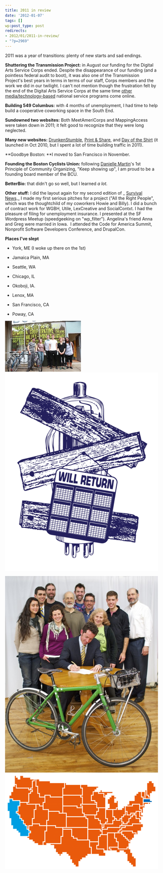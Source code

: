 ```yaml
---
title: 2011 in review
date: '2012-01-07'
tags: []
wp:post_type: post
redirects:
- 2012/01/2011-in-review/
- "?p=2969"
---
```


2011 was a year of transitions: plenty of new starts and sad endings.

**Shuttering the Transmission Project:** in August our funding for the Digital Arts Service Corps ended. Despite the disappearance of our funding (and a pointless federal audit to boot), it was also one of the Transmission Project's best years in terms in terms of our staff, Corps members and the work we did in our twilight. I can't not mention though the frustration felt by the end of the Digital Arts Service Corps at the same time [other media/technology-based](http://www.island94.org/2011/05/nailed-that-response/) national service programs come online.

**Building 549 Columbus:** with 4 months of unemployment, I had time to help build a cooperative coworking space in the South End.

**Sundowned two websites:** Both MeetAmeriCorps and MappingAccess were taken down in 2011; it felt good to recognize that they were long neglected.

**Many new websites:** [DrunkenStumble](http://www.island94.org/2011/03/the-48-hour-mobile-web-app-drunken-stumble/), [Print & Share](http://www.island94.org/2011/07/donorschoose-contest-update-consolation-prize-edition/), and [Day of the Shirt](http://www.island94.org/2011/04/shirt-sales-scraped-daily/) (it launched in Oct 2010, but I spent a lot of time building traffic in 2011).

**Goodbye Boston: **I moved to San Francisco in November.

**Founding the Boston Cyclists Union:** following [Danielle Martin](http://verdesmoke.com)'s 1st Principle of Community Organizing, "Keep showing up", I am proud to be a founding board member of the BCU.

**BetterBio:** that didn't go so well, but I learned _a lot._

**Other stuff:** I did the layout again for my second edition of _ [Survival News](http://www.island94.org/2011/03/advocacy-in-print-survival-news-for-2011/)._ I made my first serious pitches for a project ("All the Right People", which was the thoughtchild of my coworkers Howie and Billy). I did a bunch of contract work for WGBH, Utile, LexCreative and SocialContxt. I had the pleasure of filing for unemployment insurance. I presented at the SF Wordpress Meetup (speedgeeking on "wp\_filter"). Angelina's friend Anna and Greg were married in Iowa.  I attended the Code for America Summit, Nonprofit Software Developers Conference, and DrupalCon.

**Places I've slept**

- York, ME (I woke up there on the 1st)

- Jamaica Plain, MA

- Seattle, WA

- Chicago, IL

- Okoboji, IA.

- Lenox, MA

- San Francisco, CA

- Poway, CA


[ ![](/uploads/2012-01/viewimage_story.jpeg "viewimage_story") ](/uploads/2012-01//viewimage_story.jpeg) [ ![](2012-01-07-2011-in-review/Tube_closingtime2-600x776.png "Tube_closingtime2") ](2012-01-07-2011-in-review/Tube_closingtime2.png)

[ ![](/uploads/2012-01/BCU-Incorporation-600x769.jpg "BCU Incorporation") ](/uploads/2012-01/BCU-Incorporation.jpg) [ ![](2012-01-07-2011-in-review/USA-Pixel-600x374.png "USA-Pixel") ](2012-01-07-2011-in-review/USA-Pixel.png)
